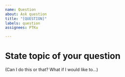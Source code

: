 ```yaml
---
name: Question
about: Ask question
title: "[QUESTION]"
labels: question
assignees: PTKu

---
```


# State topic of your question

(Can I do this or that? What if I would like to...)
